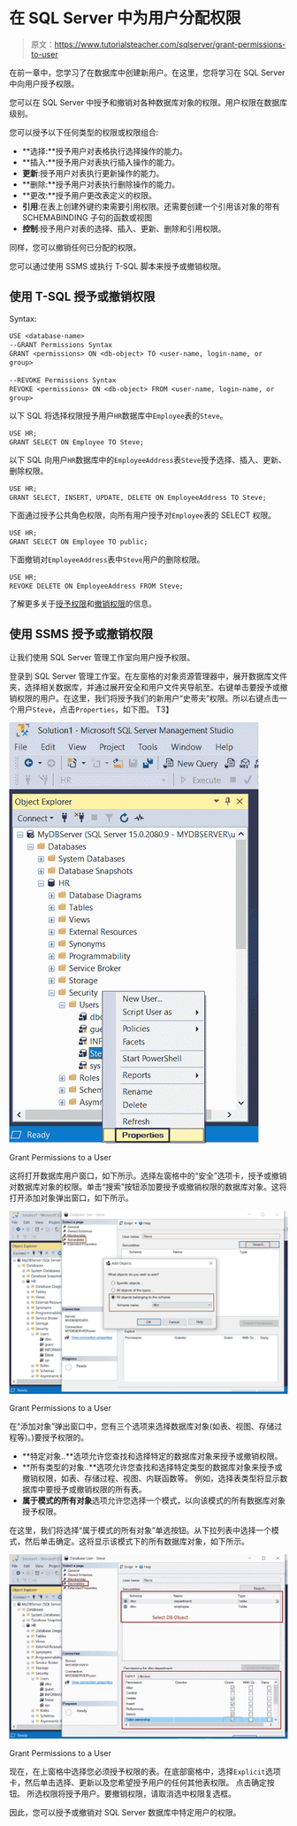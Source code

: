 # 在 SQL Server 中为用户分配权限

> 原文：<https://www.tutorialsteacher.com/sqlserver/grant-permissions-to-user>

在前一章中，您学习了在数据库中创建新用户。在这里，您将学习在 SQL Server 中向用户授予权限。

您可以在 SQL Server 中授予和撤销对各种数据库对象的权限。用户权限在数据库级别。

您可以授予以下任何类型的权限或权限组合:

*   **选择:**授予用户对表格执行选择操作的能力。
*   **插入:**授予用户对表执行插入操作的能力。
*   **更新**:授予用户对表执行更新操作的能力。
*   **删除:**授予用户对表执行删除操作的能力。
*   **更改:**授予用户更改表定义的权限。
*   **引用**:在表上创建外键约束需要引用权限。还需要创建一个引用该对象的带有 SCHEMABINDING 子句的函数或视图
*   **控制**:授予用户对表的选择、插入、更新、删除和引用权限。

同样，您可以撤销任何已分配的权限。

您可以通过使用 SSMS 或执行 T-SQL 脚本来授予或撤销权限。

## 使用 T-SQL 授予或撤销权限

Syntax:

```
USE <database-name>
--GRANT Permissions Syntax
GRANT <permissions> ON <db-object> TO <user-name, login-name, or group>

--REVOKE Permissions Syntax
REVOKE <permissions> ON <db-object> FROM <user-name, login-name, or group> 
```

以下 SQL 将选择权限授予用户`HR`数据库中`Employee`表的`Steve`。

```
USE HR;
GRANT SELECT ON Employee TO Steve; 
```

以下 SQL 向用户`HR`数据库中的`EmployeeAddress`表`Steve`授予选择、插入、更新、删除权限。

```
USE HR;
GRANT SELECT, INSERT, UPDATE, DELETE ON EmployeeAddress TO Steve; 
```

下面通过授予公共角色权限，向所有用户授予对`Employee`表的 SELECT 权限。

```
USE HR;
GRANT SELECT ON Employee TO public; 
```

下面撤销对`EmployeeAddress`表中`Steve`用户的删除权限。

```
USE HR;
REVOKE DELETE ON EmployeeAddress FROM Steve; 
```

了解更多关于[授予权限](https://docs.microsoft.com/en-us/sql/t-sql/statements/grant-transact-sql)和[撤销权限](https://docs.microsoft.com/en-us/sql/t-sql/statements/revoke-transact-sql)的信息。

## 使用 SSMS 授予或撤销权限

让我们使用 SQL Server 管理工作室向用户授予权限。

登录到 SQL Server 管理工作室。在左窗格的对象资源管理器中，展开数据库文件夹，选择相关数据库，并通过展开安全和用户文件夹导航至<user>。右键单击要授予或撤销权限的用户。在这里，我们将授予我们的新用户“史蒂夫”权限。所以右键点击一个用户`Steve`，点击`Properties`，如下图。 T3】</user>

[![](img/d78eb31daaab6633b7af4917577db74e.png)](../../Content/images/sqlserver/create-user10.png) 

Grant Permissions to a User



这将打开数据库用户窗口，如下所示。选择左窗格中的“安全”选项卡，授予或撤销对数据库对象的权限。单击“搜索”按钮添加要授予或撤销权限的数据库对象。这将打开添加对象弹出窗口，如下所示。

[![](img/1cc56099d8d29f8d51bfa28a64957bc4.png)](../../Content/images/sqlserver/create-user11.png) 

Grant Permissions to a User



在“添加对象”弹出窗口中，您有三个选项来选择数据库对象(如表、视图、存储过程等)。)要授予权限的。

*   **特定对象..**选项允许您查找和选择特定的数据库对象来授予或撤销权限。
*   **所有类型的对象..**选项允许您查找和选择特定类型的数据库对象来授予或撤销权限，如表、存储过程、视图、内联函数等。 例如，选择表类型将显示数据库中要授予或撤销权限的所有表。
*   **属于模式的所有对象**选项允许您选择一个模式，以向该模式的所有数据库对象授予权限。

在这里，我们将选择“属于模式的所有对象”单选按钮。从下拉列表中选择一个模式，然后单击确定。这将显示该模式下的所有数据库对象，如下所示。

[![](img/ca8e89bf5365a669ebb5436960a9b213.png)](../../Content/images/sqlserver/create-user12.png) 

Grant Permissions to a User



现在，在上窗格中选择您必须授予权限的表。在底部窗格中，选择`Explicit`选项卡，然后单击选择、更新以及您希望授予用户的任何其他表权限。 点击确定按钮。 所选权限将授予用户。要撤销权限，请取消选中权限复选框。

因此，您可以授予或撤销对 SQL Server 数据库中特定用户的权限。